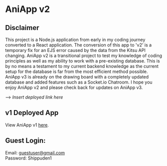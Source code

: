 # AniApp v2

## Disclaimer

This project is a Node.js application from early in my coding journey converted to a React application. The conversion of this app to 'v2' is a temporary fix for an EJS error caused by the data from the Kitsu API changing. AniApp v2 is a transitional project to test my knowledge of coding principles as well as my ability to work with a pre-existing database. This is by no means a testament to my current backend knowledge as the current setup for the database is far from the most efficient method possible. AniApp v3 is already on the drawing board with a completely updated database and added features such as a Socket.io Chatroom. I hope you enjoy AniApp v2 and please check back for updates on AniApp v3.

--> _Insert deployed link here_

## v1 Deployed App

View AniApp v1 <a href='https://ani-app2424.herokuapp.com/'>here</a>.

## Guest Login:

Email: guestuser@gmail.com <br>
Password: Shippuden1

